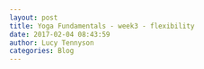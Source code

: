 ```yaml
---
layout: post
title: Yoga Fundamentals - week3 - flexibility
date: 2017-02-04 08:43:59
author: Lucy Tennyson
categories: Blog
---
```

